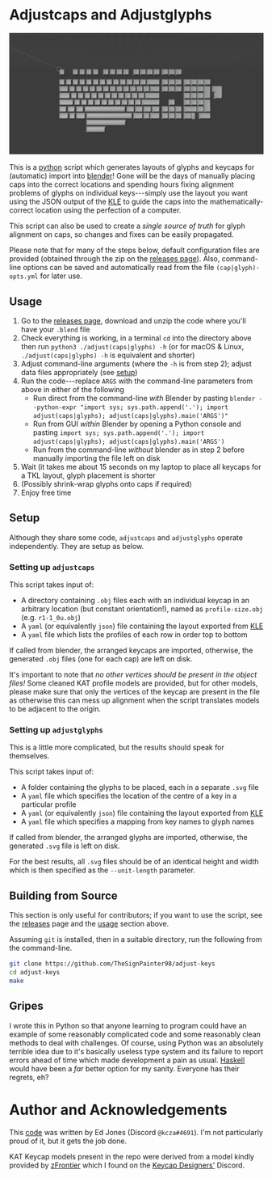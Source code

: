 # Adjustcaps and Adjustglyphs

![An example adjustcaps layout in blender](https://raw.githubusercontent.com/TheSignPainter98/adjust-keys/master/img/placed-caps.png)

This is a [python][python] script which generates layouts of glyphs and keycaps for (automatic) import into [blender][blender]!
Gone will be the days of manually placing caps into the correct locations and spending hours fixing alignment problems of glyphs on individual keys---simply use the layout you want using the JSON output of the [KLE][kle] to guide the caps into the mathematically-correct location using the perfection of a computer.

This script can also be used to create a _single source of truth_ for glyph alignment on caps, so changes and fixes can be easily propagated.

Please note that for many of the steps below, default configuration files are provided (obtained through the zip on the [releases page][releases]).
Also, command-line options can be saved and automatically read from the file `(cap|glyph)-opts.yml` for later use.

## Usage

1. Go to the [releases page][releases], download and unzip the code where you'll have your `.blend` file
2. Check everything is working, in a terminal `cd` into the directory above then run `python3 ./adjust(caps|glyphs) -h` (or for macOS &amp; Linux, `./adjust(caps|glyphs) -h` is equivalent and shorter)
3. Adjust command-line arguments (where the `-h` is from step 2); adjust data files appropriately (see [setup](#setup))
4. Run the code---replace `ARGS` with the command-line parameters from above in either of the following
	- Run direct from the command-line _with_ Blender by pasting `blender --python-expr "import sys; sys.path.append('.'); import adjust(caps|glyphs); adjust(caps|glyphs).main('ARGS')"`
	- Run from GUI _within_ Blender by opening a Python console and pasting `import sys; sys.path.append('.'); import adjust(caps|glyphs); adjust(caps|glyphs).main('ARGS')`
	- Run from the command-line _without_ blender as in step 2 before manually importing the file left on disk
5. Wait (it takes me about 15 seconds on my laptop to place all keycaps for a TKL layout, glyph placement is shorter
6. (Possibly shrink-wrap glyphs onto caps if required)
7. Enjoy free time

## Setup

Although they share some code, `adjustcaps` and `adjustglyphs` operate independently.
They are setup as below.

### Setting up `adjustcaps`

This script takes input of:

- A directory containing `.obj` files each with an individual keycap in an arbitrary location (but constant orientation!), named as `profile-size.obj` (e.g. `r1-1_0u.obj`)
- A `yaml` (or equivalently `json`) file containing the layout exported from [KLE][kle]
- A `yaml` file which lists the profiles of each row in order top to bottom

If called from blender, the arranged keycaps are imported, otherwise, the generated `.obj` files (one for each cap) are left on disk.

It's important to note that _no other vertices should be present in the object files!_
Some cleaned KAT profile models are provided, but for other models, please make sure that only the vertices of the keycap are present in the file as otherwise this can mess up alignment when the script translates models to be adjacent to the origin.

### Setting up `adjustglyphs`

This is a little more complicated, but the results should speak for themselves.

This script takes input of:

- A folder containing the glyphs to be placed, each in a separate `.svg` file
- A `yaml` file which specifies the location of the centre of a key in a particular profile
- A `yaml` (or equivalently `json`) file containing the layout exported from [KLE][kle]
- A `yaml` file which specifies a mapping from key names to glyph names

If called from blender, the arranged glyphs are imported, otherwise, the generated `.svg` file is left on disk.

For the best results, all `.svg` files should be of an identical height and width which is then specified as the `--unit-length` parameter.

## Building from Source

This section is only useful for contributors; if you want to use the script, see the [releases][releases] page and the [usage](#usage) section above.

Assuming `git` is installed, then in a suitable directory, run the following from the command-line.

```bash
git clone https://github.com/TheSignPainter98/adjust-keys
cd adjust-keys
make
```

## Gripes

I wrote this in Python so that anyone learning to program could have an example of some reasonably complicated code and some reasonably clean methods to deal with challenges.
Of course, using Python was an absolutely terrible idea due to it's basically useless type system and its failure to report errors ahead of time which made development a pain as usual.
[Haskell][haskell] would have been a _far_ better option for my sanity.
Everyone has their regrets, eh?

# Author and Acknowledgements

This [code][github] was written by Ed Jones (Discord `@kcza#4691`).
I'm not particularly proud of it, but it gets the job done.

KAT Keycap models present in the repo were derived from a model kindly provided by [zFrontier][zfrontier] which I found on the [Keycap Designers'][keycap-designers-discord] Discord.

[blender]: https://www.blender.org
[github]: https://www.github.com/TheSignPainter98/adjust-keys
[haskell]: https://wiki.haskell.org/Introduction
[keycap-designers-discord]: https://discord.gg/93WN2uF
[kle]: http://www.keyboard-layout-editor.com "keyboard layout editor"
[python]: https://www.python.org
[releases]: https://www.github.com/TheSignPainter98/adjust-keys/releases
[zfrontier]: https://en.zfrontier.com
